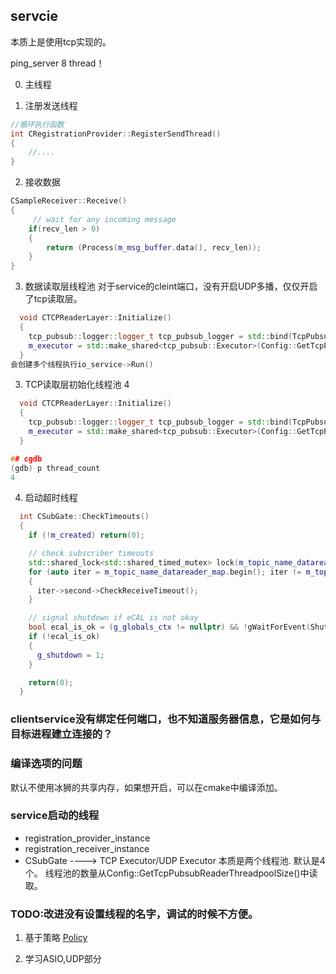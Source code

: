 ## servcie
本质上是使用tcp实现的。  


ping_server 8 thread！

0. 主线程

1. 注册发送线程
```cpp
//循环执行函数
int CRegistrationProvider::RegisterSendThread()
{
    //....
}
```

2. 接收数据
```cpp
CSampleReceiver::Receive()
{
     // wait for any incoming message
    if(recv_len > 0)
    {
        return (Process(m_msg_buffer.data(), recv_len));
    }
}
```
3. 数据读取层线程池
对于service的cleint端口，没有开启UDP多播，仅仅开启了tcp读取层。
```cpp
  void CTCPReaderLayer::Initialize()
  {
    tcp_pubsub::logger::logger_t tcp_pubsub_logger = std::bind(TcpPubsubLogger, std::placeholders::_1, std::placeholders::_2);
    m_executor = std::make_shared<tcp_pubsub::Executor>(Config::GetTcpPubsubReaderThreadpoolSize(), tcp_pubsub_logger);
  }
会创建多个线程执行io_service->Run()
```
3. TCP读取层初始化线程池 4
```cpp
  void CTCPReaderLayer::Initialize()
  {
    tcp_pubsub::logger::logger_t tcp_pubsub_logger = std::bind(TcpPubsubLogger, std::placeholders::_1, std::placeholders::_2);
    m_executor = std::make_shared<tcp_pubsub::Executor>(Config::GetTcpPubsubReaderThreadpoolSize(), tcp_pubsub_logger);
  }

## cgdb
(gdb) p thread_count
4
```

4. 启动超时线程
```cpp
  int CSubGate::CheckTimeouts()
  {
    if (!m_created) return(0);

    // check subscriber timeouts
    std::shared_lock<std::shared_timed_mutex> lock(m_topic_name_datareader_sync);
    for (auto iter = m_topic_name_datareader_map.begin(); iter != m_topic_name_datareader_map.end(); ++iter)
    {
      iter->second->CheckReceiveTimeout();
    }

    // signal shutdown if eCAL is not okay
    bool ecal_is_ok = (g_globals_ctx != nullptr) && !gWaitForEvent(ShutdownProcEvent(), 0);
    if (!ecal_is_ok)
    {
      g_shutdown = 1;
    }

    return(0);
  }
```
### clientservice没有绑定任何端口，也不知道服务器信息，它是如何与目标进程建立连接的？


### 编译选项的问题
默认不使用冰狮的共享内存，如果想开启，可以在cmake中编译添加。


### service启动的线程
- registration_provider_instance
- registration_receiver_instance
- CSubGate   ----> TCP Executor/UDP Executor 本质是两个线程池. 默认是4个。 线程池的数量从Config::GetTcpPubsubReaderThreadpoolSize()中读取。


### TODO:改进没有设置线程的名字，调试的时候不方便。

1. 基于策略
[Policy](http://wiki.ros.org/message_filters#Policy-Based_Synchronizer_.5BROS_1.1.2B-.5D)

2. 学习ASIO,UDP部分


